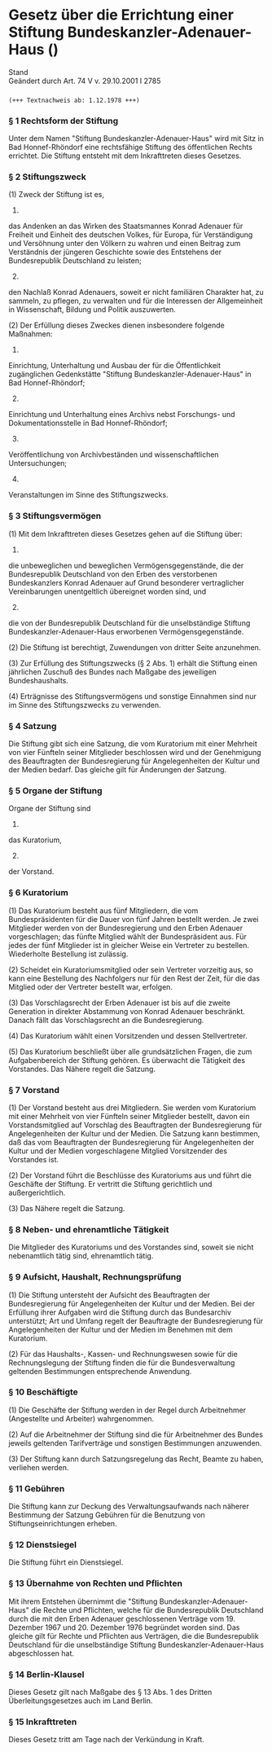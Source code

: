 Gesetz über die Errichtung einer Stiftung Bundeskanzler-Adenauer-Haus ()
========================================================================

Stand  
Geändert durch Art. 74 V v. 29.10.2001 I 2785

### 

```
(+++ Textnachweis ab: 1.12.1978 +++)
```

### § 1 Rechtsform der Stiftung

Unter dem Namen "Stiftung Bundeskanzler-Adenauer-Haus" wird mit Sitz in Bad Honnef-Rhöndorf eine rechtsfähige Stiftung des öffentlichen Rechts errichtet. Die Stiftung entsteht mit dem Inkrafttreten dieses Gesetzes.

### § 2 Stiftungszweck

(1) Zweck der Stiftung ist es,

1.  
das Andenken an das Wirken des Staatsmannes Konrad Adenauer für Freiheit und Einheit des deutschen Volkes, für Europa, für Verständigung und Versöhnung unter den Völkern zu wahren und einen Beitrag zum Verständnis der jüngeren Geschichte sowie des Entstehens der Bundesrepublik Deutschland zu leisten;

2.  
den Nachlaß Konrad Adenauers, soweit er nicht familiären Charakter hat, zu sammeln, zu pflegen, zu verwalten und für die Interessen der Allgemeinheit in Wissenschaft, Bildung und Politik auszuwerten.

(2) Der Erfüllung dieses Zweckes dienen insbesondere folgende Maßnahmen:

1.  
Einrichtung, Unterhaltung und Ausbau der für die Öffentlichkeit zugänglichen Gedenkstätte "Stiftung Bundeskanzler-Adenauer-Haus" in Bad Honnef-Rhöndorf;

2.  
Einrichtung und Unterhaltung eines Archivs nebst Forschungs- und Dokumentationsstelle in Bad Honnef-Rhöndorf;

3.  
Veröffentlichung von Archivbeständen und wissenschaftlichen Untersuchungen;

4.  
Veranstaltungen im Sinne des Stiftungszwecks.

### § 3 Stiftungsvermögen

(1) Mit dem Inkrafttreten dieses Gesetzes gehen auf die Stiftung über:

1.  
die unbeweglichen und beweglichen Vermögensgegenstände, die der Bundesrepublik Deutschland von den Erben des verstorbenen Bundeskanzlers Konrad Adenauer auf Grund besonderer vertraglicher Vereinbarungen unentgeltlich übereignet worden sind, und

2.  
die von der Bundesrepublik Deutschland für die unselbständige Stiftung Bundeskanzler-Adenauer-Haus erworbenen Vermögensgegenstände.

(2) Die Stiftung ist berechtigt, Zuwendungen von dritter Seite anzunehmen.

(3) Zur Erfüllung des Stiftungszwecks (§ 2 Abs. 1) erhält die Stiftung einen jährlichen Zuschuß des Bundes nach Maßgabe des jeweiligen Bundeshaushalts.

(4) Erträgnisse des Stiftungsvermögens und sonstige Einnahmen sind nur im Sinne des Stiftungszwecks zu verwenden.

### § 4 Satzung

Die Stiftung gibt sich eine Satzung, die vom Kuratorium mit einer Mehrheit von vier Fünfteln seiner Mitglieder beschlossen wird und der Genehmigung des Beauftragten der Bundesregierung für Angelegenheiten der Kultur und der Medien bedarf. Das gleiche gilt für Änderungen der Satzung.

### § 5 Organe der Stiftung

Organe der Stiftung sind

1.  
das Kuratorium,

2.  
der Vorstand.

### § 6 Kuratorium

(1) Das Kuratorium besteht aus fünf Mitgliedern, die vom Bundespräsidenten für die Dauer von fünf Jahren bestellt werden. Je zwei Mitglieder werden von der Bundesregierung und den Erben Adenauer vorgeschlagen; das fünfte Mitglied wählt der Bundespräsident aus. Für jedes der fünf Mitglieder ist in gleicher Weise ein Vertreter zu bestellen. Wiederholte Bestellung ist zulässig.

(2) Scheidet ein Kuratoriumsmitglied oder sein Vertreter vorzeitig aus, so kann eine Bestellung des Nachfolgers nur für den Rest der Zeit, für die das Mitglied oder der Vertreter bestellt war, erfolgen.

(3) Das Vorschlagsrecht der Erben Adenauer ist bis auf die zweite Generation in direkter Abstammung von Konrad Adenauer beschränkt. Danach fällt das Vorschlagsrecht an die Bundesregierung.

(4) Das Kuratorium wählt einen Vorsitzenden und dessen Stellvertreter.

(5) Das Kuratorium beschließt über alle grundsätzlichen Fragen, die zum Aufgabenbereich der Stiftung gehören. Es überwacht die Tätigkeit des Vorstandes. Das Nähere regelt die Satzung.

### § 7 Vorstand

(1) Der Vorstand besteht aus drei Mitgliedern. Sie werden vom Kuratorium mit einer Mehrheit von vier Fünfteln seiner Mitglieder bestellt, davon ein Vorstandsmitglied auf Vorschlag des Beauftragten der Bundesregierung für Angelegenheiten der Kultur und der Medien. Die Satzung kann bestimmen, daß das vom Beauftragten der Bundesregierung für Angelegenheiten der Kultur und der Medien vorgeschlagene Mitglied Vorsitzender des Vorstandes ist.

(2) Der Vorstand führt die Beschlüsse des Kuratoriums aus und führt die Geschäfte der Stiftung. Er vertritt die Stiftung gerichtlich und außergerichtlich.

(3) Das Nähere regelt die Satzung.

### § 8 Neben- und ehrenamtliche Tätigkeit

Die Mitglieder des Kuratoriums und des Vorstandes sind, soweit sie nicht nebenamtlich tätig sind, ehrenamtlich tätig.

### § 9 Aufsicht, Haushalt, Rechnungsprüfung

(1) Die Stiftung untersteht der Aufsicht des Beauftragten der Bundesregierung für Angelegenheiten der Kultur und der Medien. Bei der Erfüllung ihrer Aufgaben wird die Stiftung durch das Bundesarchiv unterstützt; Art und Umfang regelt der Beauftragte der Bundesregierung für Angelegenheiten der Kultur und der Medien im Benehmen mit dem Kuratorium.

(2) Für das Haushalts-, Kassen- und Rechnungswesen sowie für die Rechnungslegung der Stiftung finden die für die Bundesverwaltung geltenden Bestimmungen entsprechende Anwendung.

### § 10 Beschäftigte

(1) Die Geschäfte der Stiftung werden in der Regel durch Arbeitnehmer (Angestellte und Arbeiter) wahrgenommen.

(2) Auf die Arbeitnehmer der Stiftung sind die für Arbeitnehmer des Bundes jeweils geltenden Tarifverträge und sonstigen Bestimmungen anzuwenden.

(3) Der Stiftung kann durch Satzungsregelung das Recht, Beamte zu haben, verliehen werden.

### § 11 Gebühren

Die Stiftung kann zur Deckung des Verwaltungsaufwands nach näherer Bestimmung der Satzung Gebühren für die Benutzung von Stiftungseinrichtungen erheben.

### § 12 Dienstsiegel

Die Stiftung führt ein Dienstsiegel.

### § 13 Übernahme von Rechten und Pflichten

Mit ihrem Entstehen übernimmt die "Stiftung Bundeskanzler-Adenauer-Haus" die Rechte und Pflichten, welche für die Bundesrepublik Deutschland durch die mit den Erben Adenauer geschlossenen Verträge vom 19. Dezember 1967 und 20. Dezember 1976 begründet worden sind. Das gleiche gilt für Rechte und Pflichten aus Verträgen, die die Bundesrepublik Deutschland für die unselbständige Stiftung Bundeskanzler-Adenauer-Haus abgeschlossen hat.

### § 14 Berlin-Klausel

Dieses Gesetz gilt nach Maßgabe des § 13 Abs. 1 des Dritten Überleitungsgesetzes auch im Land Berlin.

### § 15 Inkrafttreten

Dieses Gesetz tritt am Tage nach der Verkündung in Kraft.
